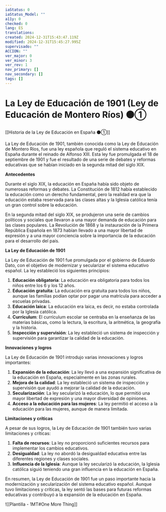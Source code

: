 ```yaml
---
iaStatus: 0
iaStatus_Model: ""
a11y: 0
checked: 0
lang: ES
translations: 
created: 2024-12-31T15:43:47.119Z
modified: 2024-12-31T15:45:27.995Z
supervisado: ""
ACCION: ""
ver_major: 0
ver_minor: 3
ver_rev: 1
nav_primary: []
nav_secondary: []
tags: []
---
```

# La Ley de Educación de 1901 (Ley de Educación de Montero Ríos)  ⚫①

[[Historia de la Ley de Educación en España ⚫①]]

La Ley de Educación de 1901, también conocida como la Ley de Educación de Montero Ríos, fue una ley española que reguló el sistema educativo en España durante el reinado de Alfonso XIII. Esta ley fue promulgada el 18 de septiembre de 1901 y fue el resultado de una serie de debates y reformas educativas que se habían iniciado en la segunda mitad del siglo XIX.

**Antecedentes**

Durante el siglo XIX, la educación en España había sido objeto de numerosas reformas y debates. La Constitución de 1812 había establecido la educación como un derecho fundamental, pero la realidad era que la educación estaba reservada para las clases altas y la Iglesia católica tenía un gran control sobre la educación.

En la segunda mitad del siglo XIX, se produjeron una serie de cambios políticos y sociales que llevaron a una mayor demanda de educación para las clases populares. La Revolución de 1868 y la instauración de la Primera República Española en 1873 habían llevado a una mayor libertad de expresión y a una mayor conciencia sobre la importancia de la educación para el desarrollo del país.

**La Ley de Educación de 1901**

La Ley de Educación de 1901 fue promulgada por el gobierno de Eduardo Dato, con el objetivo de modernizar y secularizar el sistema educativo español. La ley estableció los siguientes principios:

1. **Educación obligatoria**: La educación era obligatoria para todos los niños entre los 6 y los 12 años.
2. **Educación gratuita**: La educación era gratuita para todos los niños, aunque las familias podían optar por pagar una matrícula para acceder a escuelas privadas.
3. **Educación laica**: La educación era laica, es decir, no estaba controlada por la Iglesia católica.
4. **Currículum**: El currículum escolar se centraba en la enseñanza de las materias básicas, como la lectura, la escritura, la aritmética, la geografía y la historia.
5. **Inspección y supervisión**: La ley estableció un sistema de inspección y supervisión para garantizar la calidad de la educación.

**Innovaciones y logros**

La Ley de Educación de 1901 introdujo varias innovaciones y logros importantes:

1. **Expansión de la educación**: La ley llevó a una expansión significativa de la educación en España, especialmente en las zonas rurales.
2. **Mejora de la calidad**: La ley estableció un sistema de inspección y supervisión que ayudó a mejorar la calidad de la educación.
3. **Secularización**: La ley secularizó la educación, lo que permitió una mayor libertad de expresión y una mayor diversidad de opiniones.
4. **Acceso a la educación para las mujeres**: La ley permitió el acceso a la educación para las mujeres, aunque de manera limitada.

**Limitaciones y críticas**

A pesar de sus logros, la Ley de Educación de 1901 también tuvo varias limitaciones y críticas:

1. **Falta de recursos**: La ley no proporcionó suficientes recursos para implementar los cambios educativos.
2. **Desigualdad**: La ley no abordó la desigualdad educativa entre las diferentes regiones y clases sociales.
3. **Influencia de la Iglesia**: Aunque la ley secularizó la educación, la Iglesia católica siguió teniendo una gran influencia en la educación en España.

En resumen, la Ley de Educación de 1901 fue un paso importante hacia la modernización y secularización del sistema educativo español. Aunque tuvo limitaciones y críticas, la ley sentó las bases para futuras reformas educativas y contribuyó a la expansión de la educación en España.

![[Plantilla - 1MT#One More Thing]]